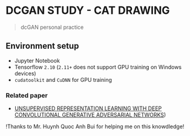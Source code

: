 # DCGAN STUDY - CAT DRAWING
> dcGAN personal practice 

## Environment setup
- Jupyter Notebook
- Tensorflow `2.10` (`2.11+` does not support GPU training on Windows devices)
- `cudatoolkit` and `CuDNN` for GPU training

### Related paper
- [UNSUPERVISED REPRESENTATION LEARNING WITH DEEP CONVOLUTIONAL GENERATIVE ADVERSARIAL NETWORKS](https://arxiv.org/pdf/1511.06434.pdf))

!Thanks to Mr. Huynh Quoc Anh Bui for helping me on this knowdledge!
